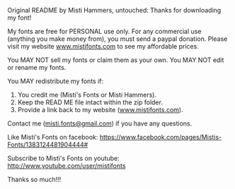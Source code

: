 Original README by Misti Hammers, untouched:
Thanks for downloading my font! 

My fonts are free for PERSONAL use only. For any commercial use (anything you make money from), you must send a paypal donation. 
Please visit my website www.mistifonts.com to see my affordable prices.

You MAY NOT sell my fonts or claim them as your own.
You MAY NOT edit or rename my fonts.

You MAY redistribute my fonts if:
1. You credit me (Misti's Fonts or Misti Hammers).
2. Keep the READ ME file intact within the zip folder.
3. Provide a link back to my website (www.mistifonts.com).

Contact me (misti.fonts@gmail.com) if you have any questions.

Like Misti's Fonts on facebook: https://www.facebook.com/pages/Mistis-Fonts/1383124481904444#

Subscribe to Misti's Fonts on youtube: http://www.youtube.com/user/mistifonts

Thanks so much!!!

